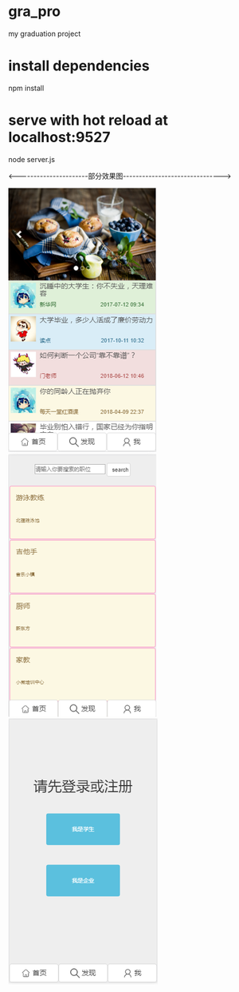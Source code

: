 # gra_pro
my graduation project

# install dependencies
npm install

# serve with hot reload at localhost:9527
node server.js




<----------------------部分效果图------------------------------->

![Image text](https://raw.githubusercontent.com/wilphy/gra_pro/master/static/effectPic/home.png)
![Image text](https://raw.githubusercontent.com/wilphy/gra_pro/master/static/effectPic/search.png)
![Image text](https://raw.githubusercontent.com/wilphy/gra_pro/master/static/effectPic/login.png)
